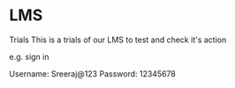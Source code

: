 # LMS
Trials
This is a trials of our LMS to test and check it's action

e.g. sign in

Username: Sreeraj@123
Password: 12345678